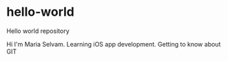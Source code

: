 # hello-world
Hello world repository

Hi I'm Maria Selvam. Learning iOS app development. Getting to know about GIT
